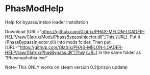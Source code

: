 # PhasModHelp
Help for bypass/melon loader installation



Download [URL="https://github.com/Glatrix/PHAS-MELON-LOADER-HELP/raw/Glatrix/Mods/PhassBypassInjector.dll"]This[/URL]. Put it (PhassBypassInjector.dll) into mods folder. Then put
[URL="https://github.com/Glatrix/PHAS-MELON-LOADER-HELP/raw/Glatrix/PhasBypass.dll"]This[/URL] In the same folder as "Phasmophobia.exe"

Note- This ONLY works on steam version 0.2(prison update)
